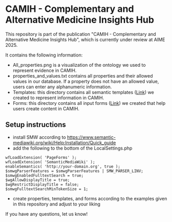 # CAMIH - Complementary and Alternative Medicine Insights Hub

This repository is part of the publication "CAMIH - Complementary and Alternative Medicine Insights Hub", which is currently under review at AIME 2025.

It contains the following information:

- All_properties.png is a visualization of the ontology we used to represent evidence in CAMIH.
- properties_and_values.txt contains all properties and their allowed values in our database. If a property does not have an allowed value, users can enter any alphanumeric information.
- Templates: this directory contains all semantic templates ([Link](https://www.semantic-mediawiki.org/wiki/Help:Semantic_templates)) we created to represent information in CAMIH.
- Forms: this directory contains all input forms ([Link](https://www.mediawiki.org/wiki/Extension:Page_Forms)) we created that help users create content in CAMIH.

## Setup instructions
- install SMW according to https://www.semantic-mediawiki.org/wiki/Help:Installation/Quick_guide
- add the following to the bottom of the LocalSettings.php

```
wfLoadExtension( 'PageForms' );
wfLoadExtension( 'SemanticMediaWiki' );
enableSemantics( 'http://your-domain.org', true );
$smwgParserFeatures = $smwgParserFeatures | SMW_PARSER_LINV;
$smwgEnabledFulltextSearch = true;
$wgAllowDisplayTitle = true;
$wgRestrictDisplayTitle = false;
$smwgFulltextSearchMinTokenSize = 1;
```

- create properties, templates, and forms according to the examples given in this repository and adjust to your liking


If you have any questions, let us know!
